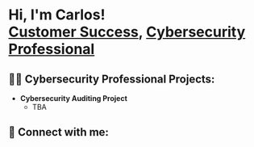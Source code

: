 <h1>Hi, I'm Carlos! <br/><a href="https://www.linkedin.com/in/carlosarguetaz/">Customer Success</a>, <a href="https://github.com/Carlissimo">Cybersecurity Professional</a>
  
<h2>👨‍💻 Cybersecurity Professional Projects:</h2>

- <b>Cybersecurity Auditing Project</b>
  - TBA
<h2> 🤳 Connect with me:</h2>


<!--

Here are some ideas to get you started:

- 🔭 I’m currently working on ...
- 🌱 I’m currently learning ...
- 👯 I’m looking to collaborate on ...
- 🤔 I’m looking for help with ...
- 💬 Ask me about ...
- 📫 How to reach me: ...
- 😄 Pronouns: ...
- ⚡ Fun fact: ...
;https://raw.githubusercontent.com/joshmadakor1/joshmadakor1/main/README.md
